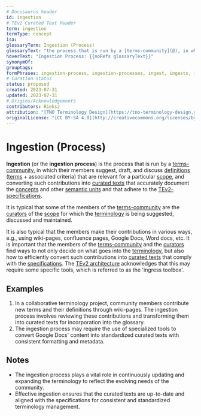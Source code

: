```yaml
---
# Docusaurus header
id: ingestion
# TEv2 Curated Text Header
term: ingestion
termType: concept
isa: 
glossaryTerm: Ingestion (Process)
glossaryText: "the process that is run by a [terms-community](@), in which their members suggest, draft, and discuss [definitions](@) ([terms](@) + [criteria](@)) that are relevant for a particular [scope](@), and converting such contributions into [curated texts](@) that accurately document the [concepts](@) and other [semantic units](@) and that adhere to the [TEv2-specifications](/docs/spec-files/ctext-file)."
hoverText: "Ingestion Process: {{noRefs glossaryText}}"
synonymOf: 
grouptags: 
formPhrases: ingestion-process, ingestion-processes, ingest, ingests, ingested, ingestion
# Curation status
status: proposed
created: 2023-07-31
updated: 2023-07-31
# Origins/Acknowledgements
contributors: RieksJ
attribution: "[TNO Terminology Design](https://tno-terminology-design.github.io/tev2-specifications/docs)"
originalLicense: "[CC BY-SA 4.0](http://creativecommons.org/licenses/by-sa/4.0/?ref=chooser-v1)"
---
```


# Ingestion (Process)

**Ingestion** (or the **ingestion process**) is the process that is run by a [terms-community](@), in which their members suggest, draft, and discuss [definitions](@) ([terms](@) + associated criteria) that are relevant for a particular [scope](@), and converting such contributions into [curated texts](@) that accurately document the [concepts](@) and other [semantic units](@) and that adhere to the [TEv2-specifications](/docs/spec-files/ctext-file).

It is typical that some of the members of the [terms-community](@) are the [curators](@) of the [scope](@) for which the [terminology](@) is being suggested, discussed and maintained.

It is also typical that the members make their contributions in various ways, e.g., using wiki-pages, confluence pages, Google Docs, Word docs, etc. It is important that the members of the [terms-community](@) and the [curators](@) find ways to not only decide on what goes into the [terminology](@), but also how to efficiently convert such contributions into [curated texts](@) that comply with the [specifications](/docs/spec-files/ctext-file). The [TEv2 architecture](/docs/overview/tev2-architecture) acknowledges that this may require some specific tools, which is referred to as the 'ingress toolbox'.

## Examples

1. In a collaborative terminology project, community members contribute new terms and their definitions through wiki-pages. The ingestion process involves reviewing these contributions and transforming them into curated texts for incorporation into the glossary.
2. The ingestion process may require the use of specialized tools to convert Google Docs' content into standardized curated texts with consistent formatting and metadata.

## Notes

- The ingestion process plays a vital role in continuously updating and expanding the terminology to reflect the evolving needs of the community.
- Effective ingestion ensures that the curated texts are up-to-date and aligned with the specifications for consistent and standardized terminology management.

